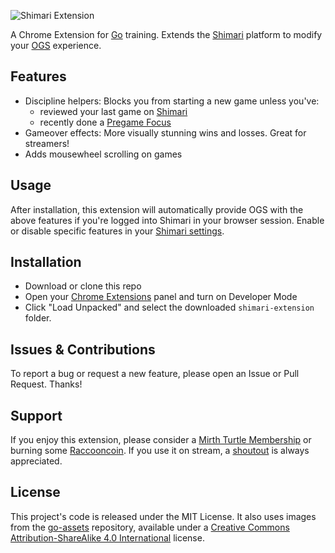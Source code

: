 ![Shimari Extension](https://github.com/mirthturtle/shimari-extension/blob/main/img/shimari-extension-border.png "Shimari Extension")

A Chrome Extension for [Go](https://en.wikipedia.org/wiki/Go_(game)) training. Extends the [Shimari](https://mirthturtle.com/go) platform to modify your [OGS](https://online-go.com/) experience.


## Features

- Discipline helpers: Blocks you from starting a new game unless you've:
  - reviewed your last game on [Shimari](https://mirthturtle.com/go)
  - recently done a [Pregame Focus](https://mirthturtle.com/go/pregame)
- Gameover effects: More visually stunning wins and losses. Great for streamers!
- Adds mousewheel scrolling on games


## Usage

After installation, this extension will automatically provide OGS with the above features if you're logged into Shimari in your browser session. Enable or disable specific features in your [Shimari settings](https://mirthturtle.com/go/settings).


## Installation

- Download or clone this repo
- Open your [Chrome Extensions](chrome://extensions/) panel and turn on Developer Mode
- Click "Load Unpacked" and select the downloaded `shimari-extension` folder.


## Issues & Contributions

To report a bug or request a new feature, please open an Issue or Pull Request. Thanks!


## Support

If you enjoy this extension, please consider a [Mirth Turtle Membership](https://mirthturtle.com/memberships) or burning some [Raccooncoin](https://mirthturtle.com/raccooncoin). If you use it on stream, a [shoutout](https://twitch.tv/mirthturtle) is always appreciated.


## License

This project's code is released under the MIT License. It also uses images from the [go-assets](https://github.com/atarnowsky/go-assets) repository, available under a [Creative Commons Attribution-ShareAlike 4.0 International](https://creativecommons.org/licenses/by-sa/4.0/) license.
